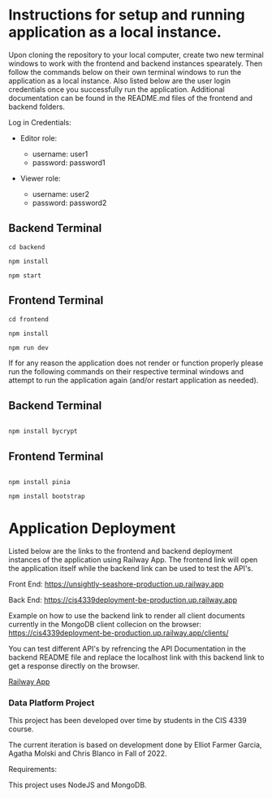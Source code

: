 # Instructions for setup and running application as a local instance.

Upon cloning the repository to your local computer, create two new terminal windows to work with the
frontend and backend instances spearately. Then follow the commands below on their own terminal windows
to run the application as a local instance. Also listed below are the user login credentials once you 
successfully run the application. Additional documentation can be found in the README.md files of the
frontend and backend folders.

Log in Credentials:
- Editor role:
    - username: user1
    - password: password1

- Viewer role:
    - username: user2
    - password: password2

## Backend Terminal
```
cd backend

npm install

npm start
```

## Frontend Terminal
```
cd frontend

npm install

npm run dev
```

If for any reason the application does not render or function properly please run the following commands 
on their respective terminal windows and attempt to run the application again (and/or restart application as needed).

## Backend Terminal
```

npm install bycrypt
```

## Frontend Terminal
```

npm install pinia

npm install bootstrap
```

# Application Deployment

Listed below are the links to the frontend and backend deployment instances of the application using Railway App.
The frontend link will open the application itself while the backend link can be used to test the API's.

Front End: https://unsightly-seashore-production.up.railway.app

Back End: https://cis4339deployment-be-production.up.railway.app

Example on how to use the backend link to render all client documents currently in the MongoDB client collecion on the browser:
https://cis4339deployment-be-production.up.railway.app/clients/

You can test different API's by refrencing the API Documentation in the backend README file
and replace the localhost link with this backend link to get a response directly on the browser.

[Railway App](https://railway.app/)

### Data Platform Project

This project has been developed over time by students in the CIS 4339 course.

The current iteration is based on development done by Elliot Farmer Garcia, Agatha Molski and Chris	Blanco in Fall of 2022.

Requirements:

This project uses NodeJS and MongoDB.
